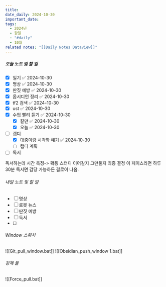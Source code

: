 ```yaml
---
title: 
date_daily: 2024-10-30
important_date: 
tags:
  - 2024년
  - 할일
  - "#daily"
  - 10월
related notes: "[[Daily Notes Dataview]]"
---
```

##### 오늘 노트 및 할 일 
- [x] 일기 ✅ 2024-10-30
- [x] 명상 ✅ 2024-10-30
- [x] 딴짓 예방 ✅ 2024-10-30
- [x] 옵시디언 정리 ✅ 2024-10-30
- [x] tf2 검색 ✅ 2024-10-30
- [x] ust ✅ 2024-10-30
- [x] 수업 빨리 듣기 ✅ 2024-10-30
	- [x] 칼만 ✅ 2024-10-30
	- [x] 오늘 ✅ 2024-10-30
- [ ] 캡디
	- [x] 대중이랑 시각화 얘기 ✅ 2024-10-30
	- [ ] 캡디 계획
- [ ] 독서

독서하는데 시간 측정-> 확통 스터디 이어갈지 그만둘지 최종 결정
이 페이스라면 하루 30분 독서면 감당 가능하든 결로이 나옴.



###### 내일 노트 및 할 일
- [ ] 명상
- [ ] 로봇 뉴스
- [ ] 딴짓 예방
- [ ] 독서
- [ ] 


######  Window 스위치
![[Git_pull_window.bat]]
![[Obsidian_push_window 1.bat]]



###### 강제 풀
![[Force_pull.bat]]